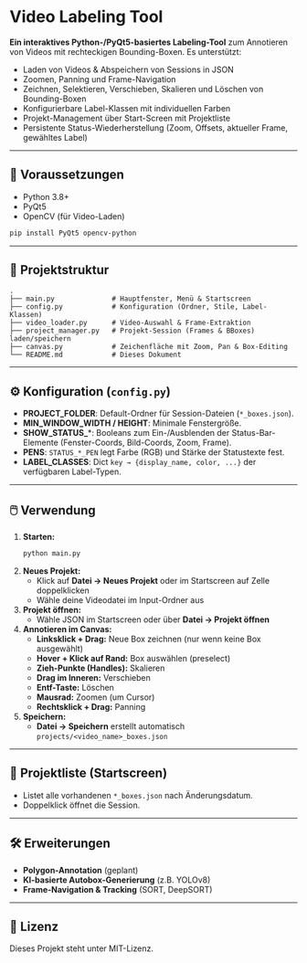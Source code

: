 # Video Labeling Tool

**Ein interaktives Python-/PyQt5-basiertes Labeling-Tool** zum Annotieren von Videos mit rechteckigen Bounding-Boxen. Es unterstützt:

- Laden von Videos & Abspeichern von Sessions in JSON
- Zoomen, Panning und Frame-Navigation
- Zeichnen, Selektieren, Verschieben, Skalieren und Löschen von Bounding-Boxen
- Konfigurierbare Label-Klassen mit individuellen Farben
- Projekt-Management über Start-Screen mit Projektliste
- Persistente Status-Wiederherstellung (Zoom, Offsets, aktueller Frame, gewähltes Label)

---

## 🚀 Voraussetzungen

- Python 3.8+
- PyQt5
- OpenCV (für Video-Laden)

```bash
pip install PyQt5 opencv-python
```

---

## 📁 Projektstruktur

```text
.
├── main.py              # Hauptfenster, Menü & Startscreen
├── config.py            # Konfiguration (Ordner, Stile, Label-Klassen)
├── video_loader.py      # Video-Auswahl & Frame-Extraktion
├── project_manager.py   # Projekt-Session (Frames & BBoxes) laden/speichern
├── canvas.py            # Zeichenfläche mit Zoom, Pan & Box-Editing
└── README.md            # Dieses Dokument
```

---

## ⚙️ Konfiguration (`config.py`)

- **PROJECT_FOLDER**: Default-Ordner für Session-Dateien (`*_boxes.json`).
- **MIN_WINDOW_WIDTH / HEIGHT**: Minimale Fenstergröße.
- **SHOW_STATUS_***: Booleans zum Ein-/Ausblenden der Status-Bar-Elemente (Fenster-Coords, Bild-Coords, Zoom, Frame).
- **PENS**: `STATUS_*_PEN` legt Farbe (RGB) und Stärke der Statustexte fest.
- **LABEL_CLASSES**: Dict `key → {display_name, color, ...}` der verfügbaren Label-Typen.

---

## 🖱️ Verwendung

1. **Starten:**
   ```bash
   python main.py
   ```
2. **Neues Projekt:**
   - Klick auf **Datei → Neues Projekt** oder im Startscreen auf Zelle doppelklicken
   - Wähle deine Videodatei im Input-Ordner aus
3. **Projekt öffnen:**
   - Wähle JSON im Startscreen oder über **Datei → Projekt öffnen**
4. **Annotieren im Canvas:**
   - **Linksklick + Drag:** Neue Box zeichnen (nur wenn keine Box ausgewählt)
   - **Hover + Klick auf Rand:** Box auswählen (preselect)
   - **Zieh-Punkte (Handles):** Skalieren
   - **Drag im Inneren:** Verschieben
   - **Entf-Taste:** Löschen
   - **Mausrad:** Zoomen (um Cursor)
   - **Rechtsklick + Drag:** Panning
5. **Speichern:**
   - **Datei → Speichern** erstellt automatisch `projects/<video_name>_boxes.json`

---

## 💾 Projektliste (Startscreen)

- Listet alle vorhandenen `*_boxes.json` nach Änderungsdatum.
- Doppelklick öffnet die Session.

---

## 🛠️ Erweiterungen

- **Polygon-Annotation** (geplant)
- **KI-basierte Autobox-Generierung** (z.B. YOLOv8)
- **Frame-Navigation & Tracking** (SORT, DeepSORT)

---

## 📄 Lizenz

Dieses Projekt steht unter MIT-Lizenz.

